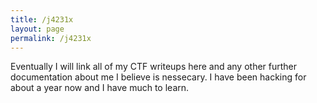 ```yaml
---
title: /j4231x
layout: page
permalink: /j4231x
---
```


Eventually I will link all of my CTF writeups here and any other further documentation about me
I believe is nessecary. I have been hacking for about a year now and I have much to learn.
